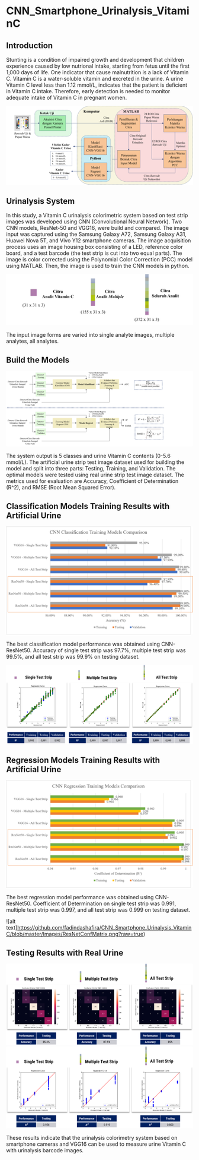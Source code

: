 # CNN_Smartphone_Urinalysis_VitaminC

## Introduction
Stunting is a condition of impaired growth and development that children experience caused by low nutrional intake, starting from fetus until the first 1,000 days of life.  One indicator that cause malnutrition is a lack of Vitamin C. Vitamin C is a water-soluble vitamin and excreted in the urine. A urine Vitamin C level less than 1.12 mmol/L, indicates that the patient is deficient in Vitamin C intake. Therefore, early detection is needed to monitor adequate intake of Vitamin C in pregnant women. 

![alt text](https://github.com/fadindashafira/CNN_Smartphone_Urinalysis_VitaminC/blob/master/Images/UrinalysisSystem.png?raw=true)

## Urinalysis System
In this study, a Vitamin C urinalysis colorimetric system based on test strip images was developed using CNN (Convolutional Neural Network). Two CNN models, ResNet-50 and VGG16, were build and compared. The image input was captured using the Samsung Galaxy A72, Samsung Galaxy A31, Huawei Nova 5T, and Vivo Y12 smartphone cameras. The image acquisition process uses an image housing box consisting of a LED, reference color board, and a test barcode (the test strip is cut into two equal parts). The image is color corrected using the Polynomial Color Correction (PCC) model using MATLAB. Then, the image is used to train the CNN models in python.

![alt text](https://github.com/fadindashafira/CNN_Smartphone_Urinalysis_VitaminC/blob/master/Images/ImageInputForm.png?raw=true)

The input image forms are varied into single analyte images, multiple analytes, all analytes. 

## Build the Models
![alt text](https://github.com/fadindashafira/CNN_Smartphone_Urinalysis_VitaminC/blob/master/Images/BuildModelCNN.png?raw=true)

The system output is 5 classes and urine Vitamin C contents (0-5.6 mmol/L). The artificial urine strip test image dataset used for building the model and split into three parts: Testing, Training, and Validation. The optimal models were tested using real urine strip test image dataset. The metrics used for evaluation are Accuracy, Coefficient of Determination (R^2), and RMSE (Root Mean Squared Error).

## Classification Models Training Results with Artificial Urine
![alt text](https://github.com/fadindashafira/CNN_Smartphone_Urinalysis_VitaminC/blob/master/Images/CNNClassTrainModCompare.png?raw=true)

The best classification model performance was obtained using CNN-ResNet50. Accuracy of single test strip was 97.7%, multiple test strip was 99.5%, and all test strip was 99.9% on testing dataset. 

![alt text](https://github.com/fadindashafira/CNN_Smartphone_Urinalysis_VitaminC/blob/master/Images/ResNetRegCurve.png?raw=true)

## Regression Models Training Results with Artificial Urine
![alt text](https://github.com/fadindashafira/CNN_Smartphone_Urinalysis_VitaminC/blob/master/Images/CNNRegTrainModCompare.png?raw=true)

The best regression model performance was obtained using CNN-ResNet50. Coefficient of Determination on single test strip was 0.991, multiple test strip was 0.997, and all test strip was 0.999 on testing dataset. 

![alt text]https://github.com/fadindashafira/CNN_Smartphone_Urinalysis_VitaminC/blob/master/Images/ResNetConfMatrix.png?raw=true)

## Testing Results with Real Urine

![alt text](https://github.com/fadindashafira/CNN_Smartphone_Urinalysis_VitaminC/blob/master/Images/TestingModelVGG16Class.png?raw=true)
![alt text](https://github.com/fadindashafira/CNN_Smartphone_Urinalysis_VitaminC/blob/master/Images/TestingModelResNet50Reg.png?raw=true)

These results indicate that the urinalysis colorimetry system based on smartphone cameras and VGG16 can be used to measure urine Vitamin C with urinalysis barcode images.
